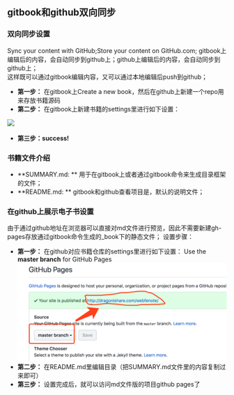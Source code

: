 ## gitbook和github双向同步

### 双向同步设置
Sync your content with GitHub;Store your content on GitHub.com;
gitbook上编辑后的内容，会自动同步到github上；github上编辑后的内容，会自动同步到github上；  
这样既可以通过gitbook编辑内容，又可以通过本地编辑后push到github；
* **第一步：** 在gitbook上Create a new book，然后在github上新建一个repo用来存放书籍源码
* **第二步：** 在gitbook上新建书籍的settings里进行如下设置：

![](http://p4z4c6ik8.bkt.clouddn.com/gitbook_github1.jpeg)

* **第三步：success!**

### 书籍文件介绍
* **SUMMARY.md: ** 用于在gitbook上或者通过gitbook命令来生成目录框架的文件；
* **README.md: ** gitbook和github查看项目是，默认的说明文件；

### 在github上展示电子书设置
由于通过github地址在浏览器可以直接对md文件进行预览，因此不需要新建gh-pages存放通过gitbook命令生成的_book下的静态文件；
设置步骤：
* **第一步：** 在github对应书籍仓库的settings里进行如下设置：
Use the **master branch** for GitHub Pages
![](/assets/gitbook_github2.png)
* **第二步：** 在README.md里编辑目录（把SUMMARY.md文件里的内容复制过来即可）
* **第三步：** 设置完成后，就可以访问md文件版的项目github pages了







